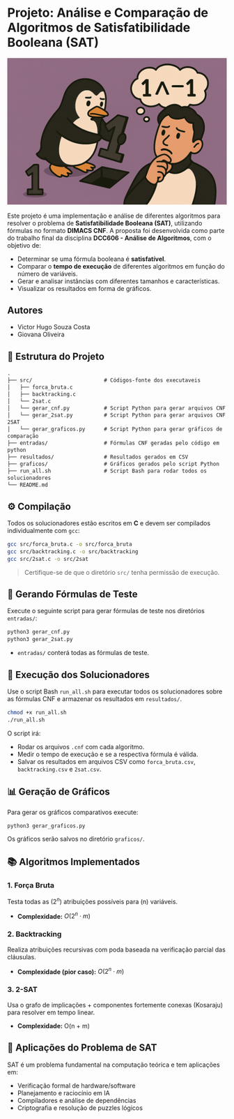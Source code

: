 
# Projeto: Análise e Comparação de Algoritmos de Satisfatibilidade Booleana (SAT)

 <img src="https://github.com/VictorH456/FinalProject_DCC606_Satisfabilidade_6_RR_2025./blob/main/logo.png" >

Este projeto é uma implementação e análise de diferentes algoritmos para resolver o problema de **Satisfatibilidade Booleana (SAT)**, utilizando fórmulas no formato **DIMACS CNF**. A proposta foi desenvolvida como parte do trabalho final da disciplina **DCC606 - Análise de Algoritmos**, com o objetivo de:

- Determinar se uma fórmula booleana é **satisfatível**.
- Comparar o **tempo de execução** de diferentes algoritmos em função do número de variáveis.
- Gerar e analisar instâncias com diferentes tamanhos e características.
- Visualizar os resultados em forma de gráficos.

## Autores

- Victor Hugo Souza Costa
- Giovana Oliveira

## 📂 Estrutura do Projeto

```
.
├── src/                       # Códigos-fonte dos executaveis
│   ├── forca_bruta.c
│   ├── backtracking.c
│   └── 2sat.c
│   └── gerar_cnf.py           # Script Python para gerar arquivos CNF
│   └── gerar_2sat.py          # Script Python para gerar arquivos CNF 2SAT
│   └── gerar_graficos.py      # Script Python para gerar gráficos de comparação
├── entradas/                  # Fórmulas CNF geradas pelo código em python
├── resultados/                # Resultados gerados em CSV
├── graficos/                  # Gráficos gerados pelo script Python
├── run_all.sh                 # Script Bash para rodar todos os solucionadores
└── README.md           
```

## ⚙️ Compilação

Todos os solucionadores estão escritos em **C** e devem ser compilados individualmente com `gcc`:

```bash
gcc src/forca_bruta.c -o src/forca_bruta
gcc src/backtracking.c -o src/backtracking
gcc src/2sat.c -o src/2sat
```

> Certifique-se de que o diretório `src/` tenha permissão de execução.

## 🧪 Gerando Fórmulas de Teste

Execute o seguinte script para gerar fórmulas de teste nos diretórios `entradas/`:

```bash
python3 gerar_cnf.py
python3 gerar_2sat.py
```

- `entradas/` conterá todas as fórmulas de teste.

## 🚀 Execução dos Solucionadores

Use o script Bash `run_all.sh` para executar todos os solucionadores sobre as fórmulas CNF e armazenar os resultados em `resultados/`.

```bash
chmod +x run_all.sh
./run_all.sh
```

O script irá:
- Rodar os arquivos `.cnf` com cada algoritmo.
- Medir o tempo de execução e se a respectiva fórmula é válida.
- Salvar os resultados em arquivos CSV como `forca_bruta.csv`, `backtracking.csv` e `2sat.csv`.

## 📊 Geração de Gráficos

Para gerar os gráficos comparativos execute:

```bash
python3 gerar_graficos.py
```

Os gráficos serão salvos no diretório `graficos/`.

## 📚 Algoritmos Implementados

### 1. Força Bruta
Testa todas as $(2^n)$ atribuições possíveis para (n) variáveis.

- **Complexidade:**  $O(2^n ⋅ m)$

### 2. Backtracking
Realiza atribuições recursivas com poda baseada na verificação parcial das cláusulas.

- **Complexidade (pior caso):**  $O(2^n ⋅ m)$

### 3. 2-SAT
Usa o grafo de implicações + componentes fortemente conexas (Kosaraju) para resolver em tempo linear.

- **Complexidade:** O(n + m)

## 🧠 Aplicações do Problema de SAT

SAT é um problema fundamental na computação teórica e tem aplicações em:

- Verificação formal de hardware/software
- Planejamento e raciocínio em IA
- Compiladores e análise de dependências
- Criptografia e resolução de puzzles lógicos
